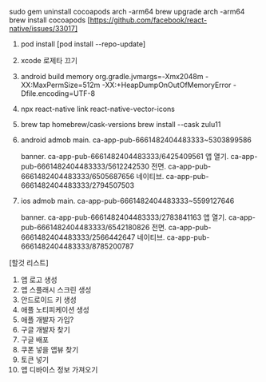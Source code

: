 sudo gem uninstall cocoapods
arch -arm64 brew upgrade
arch -arm64 brew install cocoapods
[https://github.com/facebook/react-native/issues/33017]

1. pod install
   [pod install --repo-update]

2. xcode 로제타 끄기

3. android build memory
   org.gradle.jvmargs=-Xmx2048m -XX:MaxPermSize=512m -XX:+HeapDumpOnOutOfMemoryError -Dfile.encoding=UTF-8

4. npx react-native link react-native-vector-icons

5. brew tap homebrew/cask-versions
   brew install --cask zulu11

6. android admob
   main. ca-app-pub-6661482404483333~5303899586

   banner. ca-app-pub-6661482404483333/6425409561
   앱 열기. ca-app-pub-6661482404483333/5612242530
   전면. ca-app-pub-6661482404483333/6505687656
   네이티브. ca-app-pub-6661482404483333/2794507503

7. ios admob
   main. ca-app-pub-6661482404483333~5599127646

   banner. ca-app-pub-6661482404483333/2783841163
   앱 열기. ca-app-pub-6661482404483333/6542180826
   전면. ca-app-pub-6661482404483333/2566442647
   네이티브. ca-app-pub-6661482404483333/8785200787

[할것 리스트]

1. 앱 로고 생성
2. 앱 스플래시 스크린 생성
3. 안드로이드 키 생성
4. 애플 노티피케이션 생성
5. 애플 개발자 가입?
6. 구글 개발자 찾기
7. 구글 배포
8. 쿠폰 넣을 앱뷰 찾기
9. 토큰 넣기
10. 앱 디바이스 정보 가져오기
